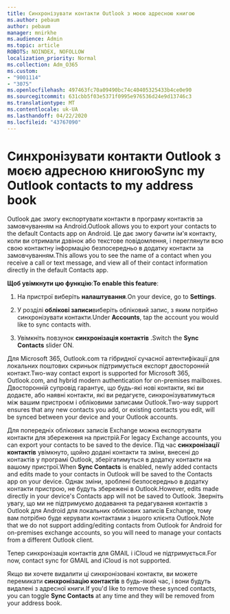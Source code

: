 ```yaml
---
title: Синхронізувати контакти Outlook з моєю адресною книгою
ms.author: pebaum
author: pebaum
manager: mnirkhe
ms.audience: Admin
ms.topic: article
ROBOTS: NOINDEX, NOFOLLOW
localization_priority: Normal
ms.collection: Adm_O365
ms.custom:
- "9001114"
- "3075"
ms.openlocfilehash: 497463fc70a09490bc74c40405325433b4ce0e90
ms.sourcegitcommit: 631cbb5f03e5371f0995e976536d24e9d13746c3
ms.translationtype: MT
ms.contentlocale: uk-UA
ms.lasthandoff: 04/22/2020
ms.locfileid: "43767090"
---
```

# <a name="sync-my-outlook-contacts-to-my-address-book"></a><span data-ttu-id="1a52c-102">Синхронізувати контакти Outlook з моєю адресною книгою</span><span class="sxs-lookup"><span data-stu-id="1a52c-102">Sync my Outlook contacts to my address book</span></span>

<span data-ttu-id="1a52c-103">Outlook дає змогу експортувати контакти в програму контактів за замовчуванням на Android.</span><span class="sxs-lookup"><span data-stu-id="1a52c-103">Outlook allows you to export your contacts to the default Contacts app on Android.</span></span> <span data-ttu-id="1a52c-104">Це дає змогу бачити ім'я контакту, коли ви отримали дзвінок або текстове повідомлення, і переглянути всю свою контактну інформацію безпосередньо в додатку контакти за замовчуванням.</span><span class="sxs-lookup"><span data-stu-id="1a52c-104">This allows you to see the name of a contact when you receive a call or text message, and view all of their contact information directly in the default Contacts app.</span></span>
 
<span data-ttu-id="1a52c-105">**Щоб увімкнути цю функцію**:</span><span class="sxs-lookup"><span data-stu-id="1a52c-105">**To enable this feature**:</span></span>
 
1. <span data-ttu-id="1a52c-106">На пристрої виберіть **налаштування**.</span><span class="sxs-lookup"><span data-stu-id="1a52c-106">On your device, go to **Settings**.</span></span>

2. <span data-ttu-id="1a52c-107">У розділі **облікові записи**виберіть обліковий запис, з яким потрібно синхронізувати контакти.</span><span class="sxs-lookup"><span data-stu-id="1a52c-107">Under **Accounts**, tap the account you would like to sync contacts with.</span></span>

3. <span data-ttu-id="1a52c-108">Увімкніть повзунок **синхронізація контактів** .</span><span class="sxs-lookup"><span data-stu-id="1a52c-108">Switch the **Sync Contacts** slider ON.</span></span>
 
<span data-ttu-id="1a52c-109">Для Microsoft 365, Outlook.com та гібридної сучасної автентифікації для локальних поштових скриньок підтримується експорт двосторонній контакт.</span><span class="sxs-lookup"><span data-stu-id="1a52c-109">Two-way contact export is supported for Microsoft 365, Outlook.com, and hybrid modern authentication for on-premises mailboxes.</span></span> <span data-ttu-id="1a52c-110">Двосторонній супровід гарантує, що будь-які нові контакти, які ви додаєте, або наявні контакти, які ви редагуєте, синхронізуватимуться між вашим пристроєм і обліковими записами Outlook.</span><span class="sxs-lookup"><span data-stu-id="1a52c-110">Two-way support ensures that any new contacts you add, or existing contacts you edit, will be synced between your device and your Outlook accounts.</span></span>
 
<span data-ttu-id="1a52c-111">Для попередніх облікових записів Exchange можна експортувати контакти для збереження на пристрій.</span><span class="sxs-lookup"><span data-stu-id="1a52c-111">For legacy Exchange accounts, you can export your contacts to be saved to the device.</span></span> <span data-ttu-id="1a52c-112">Під час **синхронізації контактів** увімкнуто, щойно додані контакти та зміни, внесені до контактів у програмі Outlook, зберігатимуться в додатку контакти на вашому пристрої.</span><span class="sxs-lookup"><span data-stu-id="1a52c-112">When **Sync Contacts** is enabled, newly added contacts and edits made to your contacts in Outlook will be saved to the Contacts app on your device.</span></span> <span data-ttu-id="1a52c-113">Однак зміни, зроблені безпосередньо в додатку контакти пристрою, не будуть збережені в Outlook.</span><span class="sxs-lookup"><span data-stu-id="1a52c-113">However, edits made directly in your device's Contacts app will not be saved to Outlook.</span></span> <span data-ttu-id="1a52c-114">Зверніть увагу, що ми не підтримуємо додавання та редагування контактів з Outlook для Android для локальних облікових записів Exchange, тому вам потрібно буде керувати контактами з іншого клієнта Outlook.</span><span class="sxs-lookup"><span data-stu-id="1a52c-114">Note that we do not support adding/editing contacts from Outlook for Android for on-premises exchange accounts, so you will need to manage your contacts from a different Outlook client.</span></span>
 
<span data-ttu-id="1a52c-115">Тепер синхронізація контактів для GMAIL і iCloud не підтримується.</span><span class="sxs-lookup"><span data-stu-id="1a52c-115">For now, contact sync for GMAIL and iCloud is not supported.</span></span>
 
<span data-ttu-id="1a52c-116">Якщо ви хочете видалити ці синхронізовані контакти, ви можете перемикати **синхронізацію контактів** в будь-який час, і вони будуть видалені з адресної книги.</span><span class="sxs-lookup"><span data-stu-id="1a52c-116">If you'd like to remove these synced contacts, you can toggle **Sync Contacts** at any time and they will be removed from your address book.</span></span>
